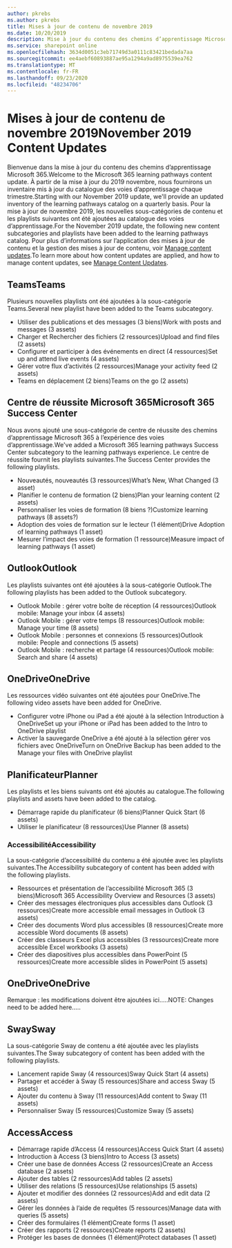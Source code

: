 ```yaml
---
author: pkrebs
ms.author: pkrebs
title: Mises à jour de contenu de novembre 2019
ms.date: 10/20/2019
description: Mise à jour du contenu des chemins d’apprentissage Microsoft 365
ms.service: sharepoint online
ms.openlocfilehash: 3634d0051c3eb71749d3a0111c83421bedada7aa
ms.sourcegitcommit: ee4aebf60893887ae95a1294a9ad8975539ea762
ms.translationtype: MT
ms.contentlocale: fr-FR
ms.lasthandoff: 09/23/2020
ms.locfileid: "48234706"
---
```

# <a name="november-2019-content-updates"></a><span data-ttu-id="0982c-103">Mises à jour de contenu de novembre 2019</span><span class="sxs-lookup"><span data-stu-id="0982c-103">November 2019 Content Updates</span></span>
<span data-ttu-id="0982c-104">Bienvenue dans la mise à jour du contenu des chemins d’apprentissage Microsoft 365.</span><span class="sxs-lookup"><span data-stu-id="0982c-104">Welcome to the Microsoft 365 learning pathways content update.</span></span> <span data-ttu-id="0982c-105">À partir de la mise à jour du 2019 novembre, nous fournirons un inventaire mis à jour du catalogue des voies d’apprentissage chaque trimestre.</span><span class="sxs-lookup"><span data-stu-id="0982c-105">Starting with our November 2019 update, we'll provide an updated inventory of the learning pathways catalog on a quarterly basis.</span></span> <span data-ttu-id="0982c-106">Pour la mise à jour de novembre 2019, les nouvelles sous-catégories de contenu et les playlists suivantes ont été ajoutées au catalogue des voies d’apprentissage.</span><span class="sxs-lookup"><span data-stu-id="0982c-106">For the November 2019 update, the following new content subcategories and playlists have been added to the learning pathways catalog.</span></span> <span data-ttu-id="0982c-107">Pour plus d’informations sur l’application des mises à jour de contenu et la gestion des mises à jour de contenu, voir [Manage content updates](custom_contentupdatesmanage.md).</span><span class="sxs-lookup"><span data-stu-id="0982c-107">To learn more about how content updates are applied, and how to manage content updates, see [Manage Content Updates](custom_contentupdatesmanage.md).</span></span>    

## <a name="teams"></a><span data-ttu-id="0982c-108">Teams</span><span class="sxs-lookup"><span data-stu-id="0982c-108">Teams</span></span>
<span data-ttu-id="0982c-109">Plusieurs nouvelles playlists ont été ajoutées à la sous-catégorie Teams.</span><span class="sxs-lookup"><span data-stu-id="0982c-109">Several new playlist have been added to the Teams subcategory.</span></span>
- <span data-ttu-id="0982c-110">Utiliser des publications et des messages (3 biens)</span><span class="sxs-lookup"><span data-stu-id="0982c-110">Work with posts and messages (3 assets)</span></span>
- <span data-ttu-id="0982c-111">Charger et Rechercher des fichiers (2 ressources)</span><span class="sxs-lookup"><span data-stu-id="0982c-111">Upload and find files (2 assets)</span></span>
- <span data-ttu-id="0982c-112">Configurer et participer à des événements en direct (4 ressources)</span><span class="sxs-lookup"><span data-stu-id="0982c-112">Set up and attend live events (4 assets)</span></span>
- <span data-ttu-id="0982c-113">Gérer votre flux d’activités (2 ressources)</span><span class="sxs-lookup"><span data-stu-id="0982c-113">Manage your activity feed (2 assets)</span></span>
- <span data-ttu-id="0982c-114">Teams en déplacement (2 biens)</span><span class="sxs-lookup"><span data-stu-id="0982c-114">Teams on the go (2 assets)</span></span>

## <a name="microsoft-365-success-center"></a><span data-ttu-id="0982c-115">Centre de réussite Microsoft 365</span><span class="sxs-lookup"><span data-stu-id="0982c-115">Microsoft 365 Success Center</span></span>
<span data-ttu-id="0982c-116">Nous avons ajouté une sous-catégorie de centre de réussite des chemins d’apprentissage Microsoft 365 à l’expérience des voies d’apprentissage.</span><span class="sxs-lookup"><span data-stu-id="0982c-116">We've added a Microsoft 365 learning pathways Success Center subcategory to the learning pathways experience.</span></span> <span data-ttu-id="0982c-117">Le centre de réussite fournit les playlists suivantes.</span><span class="sxs-lookup"><span data-stu-id="0982c-117">The Success Center provides the following playlists.</span></span>
- <span data-ttu-id="0982c-118">Nouveautés, nouveautés (3 ressources)</span><span class="sxs-lookup"><span data-stu-id="0982c-118">What’s New, What Changed (3 asset)</span></span>
- <span data-ttu-id="0982c-119">Planifier le contenu de formation (2 biens)</span><span class="sxs-lookup"><span data-stu-id="0982c-119">Plan your learning content (2 assets)</span></span>
- <span data-ttu-id="0982c-120">Personnaliser les voies de formation (8 biens ?)</span><span class="sxs-lookup"><span data-stu-id="0982c-120">Customize learning pathways (8 assets?)</span></span>
- <span data-ttu-id="0982c-121">Adoption des voies de formation sur le lecteur (1 élément)</span><span class="sxs-lookup"><span data-stu-id="0982c-121">Drive Adoption of learning pathways (1 asset)</span></span>
- <span data-ttu-id="0982c-122">Mesurer l’impact des voies de formation (1 ressource)</span><span class="sxs-lookup"><span data-stu-id="0982c-122">Measure impact of learning pathways (1 asset)</span></span>

## <a name="outlook"></a><span data-ttu-id="0982c-123">Outlook</span><span class="sxs-lookup"><span data-stu-id="0982c-123">Outlook</span></span>
<span data-ttu-id="0982c-124">Les playlists suivantes ont été ajoutées à la sous-catégorie Outlook.</span><span class="sxs-lookup"><span data-stu-id="0982c-124">The following playlists has been added to the Outlook subcategory.</span></span> 
- <span data-ttu-id="0982c-125">Outlook Mobile : gérer votre boîte de réception (4 ressources)</span><span class="sxs-lookup"><span data-stu-id="0982c-125">Outlook mobile: Manage your inbox (4 assets)</span></span>
- <span data-ttu-id="0982c-126">Outlook Mobile : gérer votre temps (8 ressources)</span><span class="sxs-lookup"><span data-stu-id="0982c-126">Outlook mobile: Manage your time (8 assets)</span></span>
- <span data-ttu-id="0982c-127">Outlook Mobile : personnes et connexions (5 ressources)</span><span class="sxs-lookup"><span data-stu-id="0982c-127">Outlook mobile: People and connections (5 assets)</span></span>
- <span data-ttu-id="0982c-128">Outlook Mobile : recherche et partage (4 ressources)</span><span class="sxs-lookup"><span data-stu-id="0982c-128">Outlook mobile: Search and share (4 assets)</span></span>

## <a name="onedrive"></a><span data-ttu-id="0982c-129">OneDrive</span><span class="sxs-lookup"><span data-stu-id="0982c-129">OneDrive</span></span>
<span data-ttu-id="0982c-130">Les ressources vidéo suivantes ont été ajoutées pour OneDrive.</span><span class="sxs-lookup"><span data-stu-id="0982c-130">The following video assets have been added for OneDrive.</span></span> 
- <span data-ttu-id="0982c-131">Configurer votre iPhone ou iPad a été ajouté à la sélection Introduction à OneDrive</span><span class="sxs-lookup"><span data-stu-id="0982c-131">Set up your iPhone or iPad has been added to the Intro to OneDrive playlist</span></span>
- <span data-ttu-id="0982c-132">Activer la sauvegarde OneDrive a été ajouté à la sélection gérer vos fichiers avec OneDrive</span><span class="sxs-lookup"><span data-stu-id="0982c-132">Turn on OneDrive Backup has been added to the Manage your files with OneDrive playlist</span></span>

## <a name="planner"></a><span data-ttu-id="0982c-133">Planificateur</span><span class="sxs-lookup"><span data-stu-id="0982c-133">Planner</span></span>
<span data-ttu-id="0982c-134">Les playlists et les biens suivants ont été ajoutés au catalogue.</span><span class="sxs-lookup"><span data-stu-id="0982c-134">The following playlists and assets have been added to the catalog.</span></span>  
- <span data-ttu-id="0982c-135">Démarrage rapide du planificateur (6 biens)</span><span class="sxs-lookup"><span data-stu-id="0982c-135">Planner Quick Start (6 assets)</span></span>
- <span data-ttu-id="0982c-136">Utiliser le planificateur (8 ressources)</span><span class="sxs-lookup"><span data-stu-id="0982c-136">Use Planner (8 assets)</span></span>

### <a name="accessibility"></a><span data-ttu-id="0982c-137">Accessibilité</span><span class="sxs-lookup"><span data-stu-id="0982c-137">Accessibility</span></span>
<span data-ttu-id="0982c-138">La sous-catégorie d’accessibilité du contenu a été ajoutée avec les playlists suivantes.</span><span class="sxs-lookup"><span data-stu-id="0982c-138">The Accessibility subcategory of content has been added with the following playlists.</span></span> 
- <span data-ttu-id="0982c-139">Ressources et présentation de l’accessibilité Microsoft 365 (3 biens)</span><span class="sxs-lookup"><span data-stu-id="0982c-139">Microsoft 365 Accessibility Overview and Resources (3 assets)</span></span>
- <span data-ttu-id="0982c-140">Créer des messages électroniques plus accessibles dans Outlook (3 ressources)</span><span class="sxs-lookup"><span data-stu-id="0982c-140">Create more accessible email messages in Outlook (3 assets)</span></span>
- <span data-ttu-id="0982c-141">Créer des documents Word plus accessibles (8 ressources)</span><span class="sxs-lookup"><span data-stu-id="0982c-141">Create more accessible Word documents (8 assets)</span></span>
- <span data-ttu-id="0982c-142">Créer des classeurs Excel plus accessibles (3 ressources)</span><span class="sxs-lookup"><span data-stu-id="0982c-142">Create more accessible Excel workbooks (3 assets)</span></span>
- <span data-ttu-id="0982c-143">Créer des diapositives plus accessibles dans PowerPoint (5 ressources)</span><span class="sxs-lookup"><span data-stu-id="0982c-143">Create more accessible slides in PowerPoint (5 assets)</span></span>

## <a name="onedrive"></a><span data-ttu-id="0982c-144">OneDrive</span><span class="sxs-lookup"><span data-stu-id="0982c-144">OneDrive</span></span>
<span data-ttu-id="0982c-145">Remarque : les modifications doivent être ajoutées ici.....</span><span class="sxs-lookup"><span data-stu-id="0982c-145">NOTE: Changes need to be added here.....</span></span>

## <a name="sway"></a><span data-ttu-id="0982c-146">Sway</span><span class="sxs-lookup"><span data-stu-id="0982c-146">Sway</span></span>
<span data-ttu-id="0982c-147">La sous-catégorie Sway de contenu a été ajoutée avec les playlists suivantes.</span><span class="sxs-lookup"><span data-stu-id="0982c-147">The Sway subcategory of content has been added with the following playlists.</span></span> 
- <span data-ttu-id="0982c-148">Lancement rapide Sway (4 ressources)</span><span class="sxs-lookup"><span data-stu-id="0982c-148">Sway Quick Start (4 assets)</span></span>
- <span data-ttu-id="0982c-149">Partager et accéder à Sway (5 ressources)</span><span class="sxs-lookup"><span data-stu-id="0982c-149">Share and access Sway (5 assets)</span></span>
- <span data-ttu-id="0982c-150">Ajouter du contenu à Sway (11 ressources)</span><span class="sxs-lookup"><span data-stu-id="0982c-150">Add content to Sway (11 assets)</span></span>
- <span data-ttu-id="0982c-151">Personnaliser Sway (5 ressources)</span><span class="sxs-lookup"><span data-stu-id="0982c-151">Customize Sway (5 assets)</span></span>

## <a name="access"></a><span data-ttu-id="0982c-152">Access</span><span class="sxs-lookup"><span data-stu-id="0982c-152">Access</span></span>
- <span data-ttu-id="0982c-153">Démarrage rapide d’Access (4 ressources)</span><span class="sxs-lookup"><span data-stu-id="0982c-153">Access Quick Start (4 assets)</span></span>
- <span data-ttu-id="0982c-154">Introduction à Access (3 biens)</span><span class="sxs-lookup"><span data-stu-id="0982c-154">Intro to Access (3 assets)</span></span>
- <span data-ttu-id="0982c-155">Créer une base de données Access (2 ressources)</span><span class="sxs-lookup"><span data-stu-id="0982c-155">Create an Access database (2 assets)</span></span>
- <span data-ttu-id="0982c-156">Ajouter des tables (2 ressources)</span><span class="sxs-lookup"><span data-stu-id="0982c-156">Add tables (2 assets)</span></span>
- <span data-ttu-id="0982c-157">Utiliser des relations (5 ressources)</span><span class="sxs-lookup"><span data-stu-id="0982c-157">Use relationships (5 assets)</span></span>
- <span data-ttu-id="0982c-158">Ajouter et modifier des données (2 ressources)</span><span class="sxs-lookup"><span data-stu-id="0982c-158">Add and edit data (2 assets)</span></span>
- <span data-ttu-id="0982c-159">Gérer les données à l’aide de requêtes (5 ressources)</span><span class="sxs-lookup"><span data-stu-id="0982c-159">Manage data with queries (5 assets)</span></span>
- <span data-ttu-id="0982c-160">Créer des formulaires (1 élément)</span><span class="sxs-lookup"><span data-stu-id="0982c-160">Create forms (1 asset)</span></span>
- <span data-ttu-id="0982c-161">Créer des rapports (2 ressources)</span><span class="sxs-lookup"><span data-stu-id="0982c-161">Create reports (2 assets)</span></span>
- <span data-ttu-id="0982c-162">Protéger les bases de données (1 élément)</span><span class="sxs-lookup"><span data-stu-id="0982c-162">Protect databases (1 asset)</span></span>

